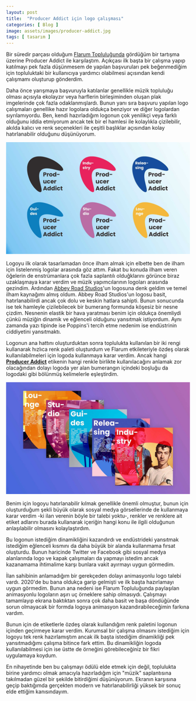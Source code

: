 ```yaml
---
layout: post
title:  "Producer Addict için logo çalışması"
categories: [ Blog ]
image: assets/images/producer-addict.jpg
tags: [ tasarım ]
---
```

Bir süredir parçası olduğum [Flarum Topluluğunda](https://discuss.flarum.org/d/24596-logo-design-competition-100-prize/) gördüğüm bir tartışma üzerine Producer Addict ile karşılaştım. Açıkçası ilk başta bir çalışma yapıp katılmayı pek fazla düşünmesem de yapılan başvuruları pek beğenmediğim için topluluktaki bir kullanıcıya yardımcı olabilmesi açısından kendi çalışmamı oluşturup gönderdim.

Daha önce yarışmaya başvuruyla katılanlar genellikle müzik topluluğu olması açısıyla ekolayzır veya harflerin birleşiminden oluşan plak imgelerinde çok fazla odaklanmışlardı. Bunun yanı sıra başvuru yapılan logo çalışmaları genellike hazır logolara oldukça benziyor ve diğer logolardan sıyrılamıyordu. Ben, kendi hazırladığım logonun çok yenilikçi veya farklı olduğunu iddia etmiyorum ancak tek bir el hamlesi ile kolaylıkla çizilebilir, akılda kalıcı ve renk seçenekleri ile çeşitli başlıklar açısından kolay hatırlanabilir olduğunu düşünüyorum.

![Toplulukta yer alan etiketlere dayalı olarak hazırladığım alternatif kullanım şekilleri.](assets/images/producer-addict-variants.jpg "Toplulukta yer alan etiketlere dayalı olarak hazırladığım alternatif kullanım şekilleri.")

Logoyu ilk olarak tasarlamadan önce ilham almak için elbette ben de ilham için listelenmiş logolar arasında göz attım. Fakat bu konuda ilham veren öğelerin de enstrümanlara çok fazla saplantılı olduğklarını görünce biraz uzaklaşmaya karar verdim ve müzik yapımcılarının logoları arasında gezindim. Ardından [Abbey Road Studios](https://www.abbeyroad.com/)'un logosuna denk geldim ve temel ilham kaynağımı almış oldum. Abbey Road Studios'un logosu basit, hatırlanabilirdi ancak çok dolu ve keskin hatlara sahipti. Bunun sonucunda ise tek hamleyle çizilebilecek bir bumerang formunda köşesiz bir nesne çizdim. Nesnenin elastik bir hava yaratması benim için oldukça önemliydi çünkü müziğin dinamik ve eğlenceli olduğunu yansıtmak istiyordum. Aynı zamanda yazı tipinde ise Poppins'i tercih etme nedenim ise endüstrinin ciddiyetini yansıtmaktı.

Logonun ana hattını oluşturduktan sonra toplulukta kullanılan bir iki rengi kullanarak hızlıca renk paleti oluşturdum ve Flarum etkileteriyle özdeş olarak kullanılabilmeleri için logoda kullanmaya karar verdim. Ancak hangi **[Producer Addict](https://discuss.produceraddict.com/)** etikenin hangi renkle birlikte kullanılacağını anlamak zor olacağından dolayı logoda yer alan bumerangın içindeki boşluğu da logodaki gibi bölünmüş kelimelerle eşleştirdim.

![Sosyal medyada etiketlere ait logo paylaşımları.](assets/images/social-variants.jpg "Sosyal medyada etiketlere ait logo paylaşımları.")

Benim için logoyu hatırlanabilir kılmak genellikle önemli olmuştur, bunun için oluşturduğum şekli büyük olarak sosyal medya görsellerinde de kullanmaya karar verdim -ki ilan verenin böyle bir talebi yoktu-, renkler ve renklere ait etiket adlarını burada kullanarak içeriğin hangi konu ile ilgili olduğunun anlaşılabilir olmasını kolaylaştırdım.

Bu logonun istediğim dinamikliğini kazandırdı ve endüstrideki yansıtmak istediğim eğlenceli kısmını da daha büyük bir alanda kullanmama fırsat oluşturdu. Bunun haricinde Twitter ve Facebook gibi sosyal medya alanlarında logo ve kapak çalışmaları da yapmayı istedim ancak kazanamama ihtimalime karşı bunlara vakit ayırmayı uygun görmedim.

İlan sahibinin anlamadığım bir gerekçeden dolayı animasyonlu logo talebi vardı. 2020'de bu bana oldukça garip gelmişti ve ilk başta hazırlamayı uygun görmedim. Bunun ana nedeni ise Flarum Topluluğunda paylaşılan animasyonlu logoların aşırı uç örneklere sahip olmasıydı. Çalışmayı tamamlayıp ekrana baktıktan sonra çok daha basit ve başa döndüğünde sorun olmayacak bir formda logoya animasyon kazandırabileceğimin farkına vardım.

Bunun için de etiketlerle özdeş olarak kullandığım renk paletini logonun içinden geçirmeye karar verdim. Kurumsal bir çalışma olmasını istediğim için logoyu tek renk hazırlamıştım ancak ilk başta istediğim dinamikliği pek yansıtmadığımı çalışma bitince fark ettim. Bu dinamikliğin logoda kullanılabilmesi için ise üstte de örneğini görebileceğiniz bir fikri uygulamaya koydum.

En nihayetinde ben bu çalışmayı ödülü elde etmek için değil, toplulukta birine yardımcı olmak amacıyla hazırladığım için "müzik" saplantısına takılmadan güzel bir şekilde bitirdiğimi düşünüyorum. Ekranın karşısına geçip baktığımda gerçekten modern ve hatırlanabilirliği yüksek bir sonuç elde ettiğim kanısındayım.
